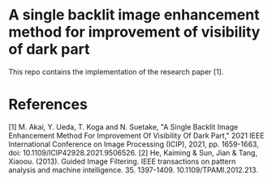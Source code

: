 # A single backlit image enhancement method for improvement of visibility of dark part

This repo contains the implementation of the research paper [1]. 

# References
[1] M. Akai, Y. Ueda, T. Koga and N. Suetake, "A Single Backlit Image Enhancement Method For Improvement Of Visibility Of Dark Part," 2021 IEEE International Conference on Image Processing (ICIP), 2021, pp. 1659-1663, doi: 10.1109/ICIP42928.2021.9506526.
[2] He, Kaiming & Sun, Jian & Tang, Xiaoou. (2013). Guided Image Filtering. IEEE transactions on pattern analysis and machine intelligence. 35. 1397-1409. 10.1109/TPAMI.2012.213. 
